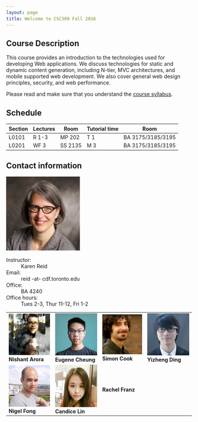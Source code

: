 ```yaml
---
layout: page
title: Welcome to CSC309 Fall 2016
---
```


## Course Description

This course provides an introduction to the technologies used for developing Web applications. We discuss technologies for static and dynamic content generation, including N-tier, MVC architectures, and mobile supported web development. We also cover general web design principles, security, and web performance.

Please read and make sure that you understand the [course syllabus](/syllabus).


## Schedule

| Section | Lectures | Room | Tutorial time | Room |
| ------- | -------- | ---- | ------------- | ---- |
| L0101 | R 1-3 | MP 202 | T 1 | BA 3175/3185/3195 |
| L0201 | WF 3 | SS 2135 | M 3 | BA 3175/3185/3195 |


## Contact information

<div class="contact">
  <img src="/static/img/people/karen-reid.jpg" width="200"> <br />
  <dl class="dl-horizontal">
    <dt>Instructor:</dt>
    <dd>Karen Reid</dd>
    <dt>Email:</dt>
    <dd>reid -at- cdf.toronto.edu </dd>
    <dt>Office:</dt>
    <dd>BA 4240</dd>
    <dt>Office hours:</dt>
    <dd>Tues 2-3, Thur 11-12, Fri 1-2</dd>
  </dl>
</div>

<div class="meetings">
  <table class="table">
    <tbody>
      <tr>
        <td>
          <img src="/static/img/people/nishant-arora.jpg" width="200"> <br />
          <b>Nishant Arora</b>
        </td>
        <td>
          <img src="/static/img/people/eugene.png" width="200"> <br />
          <b>Eugene Cheung</b>
        </td>
        <td>
          <img src="/static/img/people/simon-cook.jpg" width="200"> <br />
          <b>Simon Cook</b>
        </td>
        <td>
          <img src="/static/img/people/yizheng-ding.jpg" width="200"> <br />
          <b>Yizheng Ding</b>
        </td>
      </tr>
      <tr>
        <td>
          <img src="/static/img/people/Nigel-Fong.jpg" width="200"> <br />
          <b>Nigel Fong</b>
        </td>
        <td>
          <img src="/static/img/people/candice-lin.jpg" width="200"> <br />
          <b>Candice Lin</b>
        </td>
        <td>
          <b>Rachel Franz</b>
        </td>
        <td></td>
      </tr>
    </tbody>
  </table>
</div>

